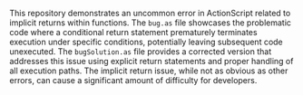 This repository demonstrates an uncommon error in ActionScript related to implicit returns within functions.  The `bug.as` file showcases the problematic code where a conditional return statement prematurely terminates execution under specific conditions, potentially leaving subsequent code unexecuted.  The `bugSolution.as` file provides a corrected version that addresses this issue using explicit return statements and proper handling of all execution paths. The implicit return issue, while not as obvious as other errors, can cause a significant amount of difficulty for developers.